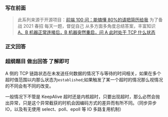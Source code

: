 ### 写在前面

> 此系列来源于开源项目：[前端 100 问：能搞懂 80%的请把简历给我](https://github.com/yygmind/blog/issues/43)
> 为了备战 2021 春招
> 每天一题，督促自己
> 从多方面多角度总结答案，丰富知识
> [A、B 机器正常连接后，B 机器突然重启，问 A 此时处于 TCP 什么状态](https://github.com/Advanced-Frontend/Daily-Interview-Question/issues/21)

### 正文回答

### 超纲题目 做出回答 了解即可

A 侧的 TCP 链路状态在未发送任何数据的情况下与等待的时间相关，如果在多个超时值范围以内那么状态为`established`;如果触发了某一个超时的情况那么视情况的不同会有不同的改变。

一般情况下不管是 KeepAlive 超时还是内核超时，只要出现超时，那么必然会抛出异常，只是这个异常截获的时机会因编码方式的差异而有所不同。（同步异步 IO，以及有无使用 select、poll、epoll 等 IO 多路复用机制）
